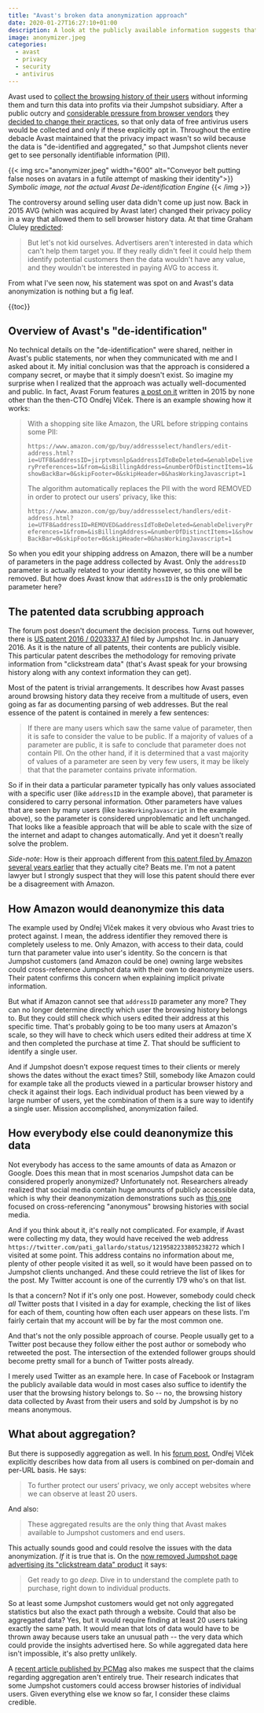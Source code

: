 ```yaml
---
title: "Avast's broken data anonymization approach"
date: 2020-01-27T16:27:10+01:00
description: A look at the publicly available information suggests that Avast exaggerated its capability to anonymize users' data.
image: anonymizer.jpeg
categories:
  - avast
  - privacy
  - security
  - antivirus
---
```


Avast used to [collect the browsing history of their users](/2019/10/28/avast-online-security-and-avast-secure-browser-are-spying-on-you/) without informing them and turn this data into profits via their Jumpshot subsidiary. After a public outcry and [considerable pressure from browser vendors](/2019/12/03/mozilla-removes-avast-extensions-from-their-add-on-store-what-will-google-do/) they [decided to change their practices](/2020/01/08/avast-complies-to-respect-users-privacy/), so that only data of free antivirus users would be collected and only if these explicitly opt in. Throughout the entire debacle Avast maintained that the privacy impact wasn't so wild because the data is "de-identified and aggregated," so that Jumpshot clients never get to see personally identifiable information (PII).

{{< img src="anonymizer.jpeg" width="600" alt="Conveyor belt putting false noses on avatars in a futile attempt of masking their identity">}}
<em>Symbolic image, not the actual Avast De-identification Engine</em>
{{< /img >}}

The controversy around selling user data didn't come up just now. Back in 2015 AVG (which was acquired by Avast later) changed their privacy policy in a way that allowed them to sell browser history data. At that time Graham Cluley [predicted](https://www.grahamcluley.com/week-avg-flogs-web-browsing-search-history/):

> But let's not kid ourselves. Advertisers aren't interested in data which can't help them target you. If they really didn't feel it could help them identify potential customers then the data wouldn't have any value, and they wouldn't be interested in paying AVG to access it.

From what I've seen now, his statement was spot on and Avast's data anonymization is nothing but a fig leaf.

{{toc}}

## Overview of Avast's "de-identification"

No technical details on the "de-identification" were shared, neither in Avast's public statements, nor when they communicated with me and I asked about it. My initial conclusion was that the approach is considered a company secret, or maybe that it simply doesn't exist. So imagine my surprise when I realized that the approach was actually well-documented and public. In fact, Avast Forum features [a post on it](https://forum.avast.com/?topic=171725.0) written in 2015 by none other than the then-CTO Ondřej Vlček. There is an example showing how it works:

> With a shopping site like Amazon, the URL before stripping contains some PII:
>
> `https://www.amazon.com/gp/buy/addressselect/handlers/edit-address.html?ie=UTF8&addressID=jirptvmsnlp&addressIdToBeDeleted=&enableDeliveryPreferences=1&from=&isBillingAddress=&numberOfDistinctItems=1&showBackBar=0&skipFooter=0&skipHeader=0&hasWorkingJavascript=1`
>
> The algorithm automatically replaces the PII with the word REMOVED in order to protect our users' privacy, like this:
>
> `https://www.amazon.com/gp/buy/addressselect/handlers/edit-address.html?ie=UTF8&addressID=REMOVED&addressIdToBeDeleted=&enableDeliveryPreferences=1&from=&isBillingAddress=&numberOfDistinctItems=1&showBackBar=0&skipFooter=0&skipHeader=0&hasWorkingJavascript=1`

So when you edit your shipping address on Amazon, there will be a number of parameters in the page address collected by Avast. Only the `addressID` parameter is actually related to your identity however, so this one will be removed. But how does Avast know that `addressID` is the only problematic parameter here?

## The patented data scrubbing approach

The forum post doesn't document the decision process. Turns out however, there is [US patent 2016 / 0203337 A1](https://patents.google.com/patent/US20160203337A1) filed by Jumpshot Inc. in January 2016. As it is the nature of all patents, their contents are publicly visible. This particular patent describes the methodology for removing private information from "clickstream data" (that's Avast speak for your browsing history along with any context information they can get).

Most of the patent is trivial arrangements. It describes how Avast passes around browsing history data they receive from a multitude of users, even going as far as documenting parsing of web addresses. But the real essence of the patent is contained in merely a few sentences:

> If there are many users which saw the same value of parameter, then it is safe to consider the value to be public. If a majority of values of a parameter are public, it is safe to conclude that parameter does not contain PII. On the other hand, if it is determined that a vast majority of values of a parameter are seen by very few users, it may be likely that that the parameter contains private information.

So if in their data a particular parameter typically has only values associated with a specific user (like `addressID` in the example above), that parameter is considered to carry personal information. Other parameters have values that are seen by many users (like `hasWorkingJavascript` in the example above), so the parameter is considered unproblematic and left unchanged. That looks like a feasible approach that will be able to scale with the size of the internet and adapt to changes automatically. And yet it doesn't really solve the problem.

*Side-note*: How is their approach different from [this patent filed by Amazon several years earlier](https://patents.google.com/patent/US8898272) that they actually cite? Beats me. I'm not a patent lawyer but I strongly suspect that they will lose this patent should there ever be a disagreement with Amazon.

## How Amazon would deanonymize this data

The example used by Ondřej Vlček makes it very obvious who Avast tries to protect against. I mean, the address identifier they removed there is completely useless to me. Only Amazon, with access to their data, could turn that parameter value into user's identity. So the concern is that Jumpshot customers (and Amazon could be one) owning large websites could cross-reference Jumpshot data with their own to deanonymize users. Their patent confirms this concern when explaining implicit private information.

But what if Amazon cannot see that `addressID` parameter any more? They can no longer determine directly which user the browsing history belongs to. But they could still check which users edited their address at this specific time. That's probably going to be too many users at Amazon's scale, so they will have to check which users edited their address at time X and then completed the purchase at time Z. That should be sufficient to identify a single user.

And if Jumpshot doesn't expose request times to their clients or merely shows the dates without the exact times? Still, somebody like Amazon could for example take all the products viewed in a particular browser history and check it against their logs. Each individual product has been viewed by a large number of users, yet the combination of them is a sure way to identify a single user. Mission accomplished, anonymization failed.

## How everybody else could deanonymize this data

Not everybody has access to the same amounts of data as Amazon or Google. Does this mean that in most scenarios Jumpshot data can be considered properly anonymized? Unfortunately not. Researchers already realized that social media contain huge amounts of publicly accessible data, which is why their deanonymization demonstrations such as [this one](http://randomwalker.info/publications/browsing-history-deanonymization.pdf) focused on cross-referencing "anonymous" browsing histories with social media.

And if you think about it, it's really not complicated. For example, if Avast were collecting my data, they would have received the web address `https://twitter.com/pati_gallardo/status/1219582233805238272` which I visited at some point. This address contains no information about me, plenty of other people visited it as well, so it would have been passed on to Jumpshot clients unchanged. And these could retrieve the list of likes for the post. My Twitter account is one of the currently 179 who's on that list.

Is that a concern? Not if it's only one post. However, somebody could check *all* Twitter posts that I visited in a day for example, checking the list of likes for each of them, counting how often each user appears on these lists. I'm fairly certain that my account will be by far the most common one.

And that's not the only possible approach of course. People usually get to a Twitter post because they follow either the post author or somebody who retweeted the post. The intersection of the extended follower groups should become pretty small for a bunch of Twitter posts already.

I merely used Twitter as an example here. In case of Facebook or Instagram the publicly available data would in most cases also suffice to identify the user that the browsing history belongs to. So -- no, the browsing history data collected by Avast from their users and sold by Jumpshot is by no means anonymous.

## What about aggregation?

But there is supposedly aggregation as well. In his [forum post](https://forum.avast.com/?topic=171725.0), Ondřej Vlček explicitly describes how data from all users is combined on per-domain and per-URL basis. He says:

> To further protect our users‘ privacy, we only accept websites where we can observe at least 20 users.

And also:

> These aggregated results are the only thing that Avast makes available to Jumpshot customers and end users.

This actually sounds good and could resolve the issues with the data anonymization. *If* it is true that is. On the [now removed Jumpshot page advertising its "clickstream data" product](http://archive.is/l625E) it says:

> Get ready to go *deep*. Dive in to understand the complete path to purchase, right down to individual products.

So at least some Jumpshot customers would get not only aggregated statistics but also the exact path through a website. Could that also be aggregated data? Yes, but it would require finding at least 20 users taking exactly the same path. It would mean that lots of data would have to be thrown away because users take an unusual path -- the very data which could provide the insights advertised here. So while aggregated data here isn't impossible, it's also pretty unlikely.

A [recent article published by PCMag](https://www.pcmag.com/news/the-cost-of-avasts-free-antivirus-companies-can-spy-on-your-clicks) also makes me suspect that the claims regarding aggregation aren't entirely true. Their research indicates that some Jumpshot customers could access browser histories of individual users. Given everything else we know so far, I consider these claims credible.
